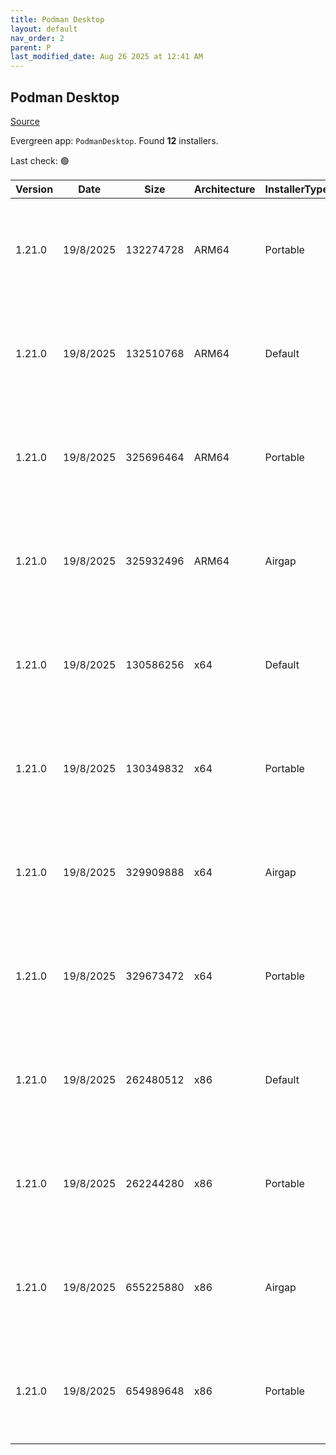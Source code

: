 ```yaml
---
title: Podman Desktop
layout: default
nav_order: 2
parent: P
last_modified_date: Aug 26 2025 at 12:41 AM
---
```


## Podman Desktop

[Source](https://github.com/podman-desktop/podman-desktop)

Evergreen app: `PodmanDesktop`. Found **12** installers.

Last check: 🟢

| Version | Date      | Size      | Architecture | InstallerType | Type | URI                                                                                                                                                                                                                                                |
| ------- | --------- | --------- | ------------ | ------------- | ---- | -------------------------------------------------------------------------------------------------------------------------------------------------------------------------------------------------------------------------------------------------- |
| 1.21.0  | 19/8/2025 | 132274728 | ARM64        | Portable      | exe  | [https://github.com/podman-desktop/podman-desktop/releases/download/v1.21.0/podman-desktop-1.21.0-arm64.exe](https://github.com/podman-desktop/podman-desktop/releases/download/v1.21.0/podman-desktop-1.21.0-arm64.exe)                           |
| 1.21.0  | 19/8/2025 | 132510768 | ARM64        | Default       | exe  | [https://github.com/podman-desktop/podman-desktop/releases/download/v1.21.0/podman-desktop-1.21.0-setup-arm64.exe](https://github.com/podman-desktop/podman-desktop/releases/download/v1.21.0/podman-desktop-1.21.0-setup-arm64.exe)               |
| 1.21.0  | 19/8/2025 | 325696464 | ARM64        | Portable      | exe  | [https://github.com/podman-desktop/podman-desktop/releases/download/v1.21.0/podman-desktop-airgap-1.21.0-arm64.exe](https://github.com/podman-desktop/podman-desktop/releases/download/v1.21.0/podman-desktop-airgap-1.21.0-arm64.exe)             |
| 1.21.0  | 19/8/2025 | 325932496 | ARM64        | Airgap        | exe  | [https://github.com/podman-desktop/podman-desktop/releases/download/v1.21.0/podman-desktop-airgap-1.21.0-setup-arm64.exe](https://github.com/podman-desktop/podman-desktop/releases/download/v1.21.0/podman-desktop-airgap-1.21.0-setup-arm64.exe) |
| 1.21.0  | 19/8/2025 | 130586256 | x64          | Default       | exe  | [https://github.com/podman-desktop/podman-desktop/releases/download/v1.21.0/podman-desktop-1.21.0-setup-x64.exe](https://github.com/podman-desktop/podman-desktop/releases/download/v1.21.0/podman-desktop-1.21.0-setup-x64.exe)                   |
| 1.21.0  | 19/8/2025 | 130349832 | x64          | Portable      | exe  | [https://github.com/podman-desktop/podman-desktop/releases/download/v1.21.0/podman-desktop-1.21.0-x64.exe](https://github.com/podman-desktop/podman-desktop/releases/download/v1.21.0/podman-desktop-1.21.0-x64.exe)                               |
| 1.21.0  | 19/8/2025 | 329909888 | x64          | Airgap        | exe  | [https://github.com/podman-desktop/podman-desktop/releases/download/v1.21.0/podman-desktop-airgap-1.21.0-setup-x64.exe](https://github.com/podman-desktop/podman-desktop/releases/download/v1.21.0/podman-desktop-airgap-1.21.0-setup-x64.exe)     |
| 1.21.0  | 19/8/2025 | 329673472 | x64          | Portable      | exe  | [https://github.com/podman-desktop/podman-desktop/releases/download/v1.21.0/podman-desktop-airgap-1.21.0-x64.exe](https://github.com/podman-desktop/podman-desktop/releases/download/v1.21.0/podman-desktop-airgap-1.21.0-x64.exe)                 |
| 1.21.0  | 19/8/2025 | 262480512 | x86          | Default       | exe  | [https://github.com/podman-desktop/podman-desktop/releases/download/v1.21.0/podman-desktop-1.21.0-setup.exe](https://github.com/podman-desktop/podman-desktop/releases/download/v1.21.0/podman-desktop-1.21.0-setup.exe)                           |
| 1.21.0  | 19/8/2025 | 262244280 | x86          | Portable      | exe  | [https://github.com/podman-desktop/podman-desktop/releases/download/v1.21.0/podman-desktop-1.21.0.exe](https://github.com/podman-desktop/podman-desktop/releases/download/v1.21.0/podman-desktop-1.21.0.exe)                                       |
| 1.21.0  | 19/8/2025 | 655225880 | x86          | Airgap        | exe  | [https://github.com/podman-desktop/podman-desktop/releases/download/v1.21.0/podman-desktop-airgap-1.21.0-setup.exe](https://github.com/podman-desktop/podman-desktop/releases/download/v1.21.0/podman-desktop-airgap-1.21.0-setup.exe)             |
| 1.21.0  | 19/8/2025 | 654989648 | x86          | Portable      | exe  | [https://github.com/podman-desktop/podman-desktop/releases/download/v1.21.0/podman-desktop-airgap-1.21.0.exe](https://github.com/podman-desktop/podman-desktop/releases/download/v1.21.0/podman-desktop-airgap-1.21.0.exe)                         |
